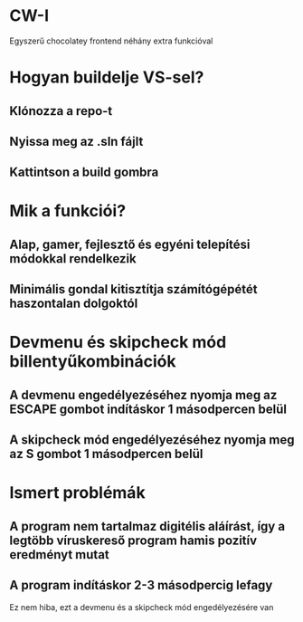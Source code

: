# CW-I
Egyszerű chocolatey frontend néhány extra funkcióval

# Hogyan buildelje VS-sel?
## Klónozza a repo-t
## Nyissa meg az .sln fájlt
## Kattintson a build gombra

# Mik a funkciói?
## Alap, gamer, fejlesztő és egyéni telepítési módokkal rendelkezik
## Minimális gondal kitisztítja számítógépétét haszontalan dolgoktól

# Devmenu és skipcheck mód billentyűkombinációk
## A devmenu engedélyezéséhez nyomja meg az ESCAPE gombot indításkor 1 másodpercen belül
## A skipcheck mód engedélyezéséhez nyomja meg az S gombot 1 másodpercen belül

# Ismert problémák
## A program nem tartalmaz digitélis aláírást, így a legtöbb víruskereső program hamis pozitív eredményt mutat
## A program indításkor 2-3 másodpercig lefagy
Ez nem hiba, ezt a devmenu és a skipcheck mód engedélyezésére van